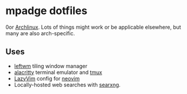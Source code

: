 # mpadge dotfiles

0or [Archlinux](https://archlinux.org). Lots of things might work or be applicable elsewhere, but many are also arch-specific.

## Uses

- [leftwm](https://leftwm.org) tiling window manager
- [alacritty](https://alacritty.org/) terminal emulator and [tmux](https://github.com/tmux/tmux/wiki)
- [LazyVim](https://lazyvim.org) config for [neovim](https://neovim.org)
- Locally-hosted web searches with [searxng](https://docs.searxng.org/).
